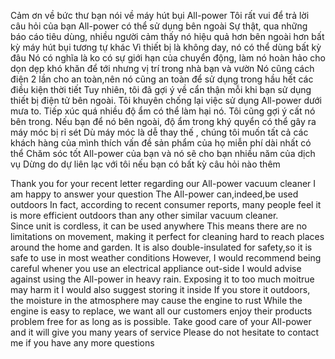Cảm ơn về bức thư bạn nói về máy hút bụi All-power
Tôi rất vui để trả lời câu hỏi của bạn
All-power có thể sử dụng bên ngoài
Sự thật, qua những báo cáo tiêu dùng, nhiều người cảm thấy nó hiệu quả hơn bên ngoài hơn bất kỳ máy hút bụi tương tự khác
Vì thiết bị là không day, nó có thể dùng bất kỳ đâu
Nó có nghĩa là ko có sự giới hạn của chuyển động, làm nó hoàn hảo cho dọn dẹp khó khăn để tới nhưng vị trí trong nhà bạn và vườn
Nó cũng cách điện 2 lần cho an toàn,nên nó cũng an toàn để sử dụng trong hầu hết các điều kiện thời tiết
Tuy nhiên, tôi đã gợi ý về cẩn thận mỗi khi bạn sử dụng thiết bị điện tử bên ngoài.
Tôi khuyên chống lại việc sử dụng All-power dưới mưa to.
Tiếp xúc quá nhiều độ ẩm có thể làm hại nó.
Tôi cũng gợi ý cất nó bên trong.
Nếu bạn để nó bên ngoài, độ ẩm trong khý quyển có thể gây ra máy móc bị rỉ sét
Dù máy móc là dễ thay thế , chúng tôi muốn tất cả các khách hàng của mình thích vấn đề sản phẩm của họ miễn phí dài nhất có thể
Chăm sóc tốt All-power của bạn và nó sẽ cho bạn nhiều năm của dịch vụ
Dừng do dự liên lạc với tôi nếu bạn có bất kỳ câu hỏi nào thêm

Thank you for your recent letter regarding our All-power vacuum cleaner
I am happy to answer your question
The All-power can,indeed,be used outdoors
In fact, according to recent consumer reports, many people feel it is more efficient outdoors than any other similar vacuum cleaner.\
Since unit is cordless, it can be used anywhere
This means there are no limitations on movement, making it perfect for cleaning hard to reach places around the home and garden.
It is also double-insulated for safety,so it is safe to use in most weather conditions
However, I would recommend being careful whener you use an electrical appliance out-side
I would advise against using the All-power in heavy rain.
Exposing it to too much moitrue may harm it
I would also suggest storing it inside
If you store it outdoors, the moisture in the atmosphere may cause the engine to rust
While the engine is easy to replace, we want all our customers enjoy their products problem free for as long as is possible.
Take good care of your All-power and it will give you many years of service
Please do not hesitate to contact me if you have any more questions


